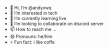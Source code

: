 - 👋 Hi, I’m @andyxwq
- 👀 I’m interested in tech
- 🌱 I’m currently learning live
- 💞️ I’m looking to collaborate on discord server
- 📫 How to reach me ...
- 😄 Pronouns: he/him
- ⚡ Fun fact: i like coffe 

<!---
andyxwq/andyxwq is a ✨ special ✨ repository because its `README.md` (this file) appears on your GitHub profile.
You can click the Preview link to take a look at your changes.
--->
